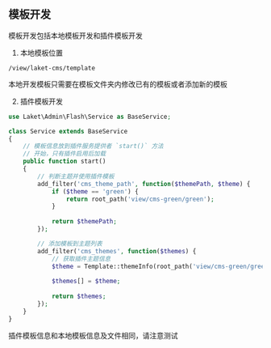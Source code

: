## 模板开发

模板开发包括本地模板开发和插件模板开发


1. 本地模板位置

```
/view/laket-cms/template
```

本地开发模板只需要在模板文件夹内修改已有的模板或者添加新的模板


2. 插件模板开发

```php
use Laket\Admin\Flash\Service as BaseService;

class Service extends BaseService
{
    // 模板信息放到插件服务提供者 `start()` 方法
    // 开始，只有插件启用后加载
    public function start()
    {
        // 判断主题并使用插件模板
        add_filter('cms_theme_path', function($themePath, $theme) {
            if ($theme == 'green') {
                return root_path('view/cms-green/green');
            }
            
            return $themePath;
        });

        // 添加模板到主题列表
        add_filter('cms_themes', function($themes) {
            // 获取插件主题信息
            $theme = Template::themeInfo(root_path('view/cms-green/green'));
            
            $themes[] = $theme;
            
            return $themes;
        });
    }
}
```

插件模板信息和本地模板信息及文件相同，请注意测试
